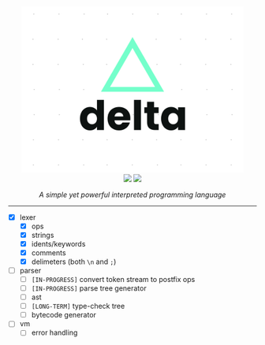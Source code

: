 <p align="center">
	<img src="./docs/logo.svg" width="450">
  <br />
	<img src="https://github.com/safinsingh/delta/workflows/CI/badge.svg" />
	<img src="https://img.shields.io/badge/Made%20With-Rust-orange?logo=rust" />
</p>

<p align="center">
	<i>
		A simple yet powerful interpreted programming language
	</i>
</p>

<hr />

- [x] lexer
  - [x] ops
  - [x] strings
  - [x] idents/keywords
  - [x] comments
  - [x] delimeters (both `\n` and `;`)
- [ ] parser
  - [ ] `[IN-PROGRESS]` convert token stream to postfix ops
  - [ ] `[IN-PROGRESS]` parse tree generator
  - [ ] ast
  - [ ] `[LONG-TERM]` type-check tree
  - [ ] bytecode generator
- [ ] vm
  - [ ] error handling
